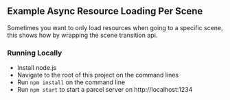 ## Example Async Resource Loading Per Scene

Sometimes you want to only load resources when going to a specific scene, this shows how by wrapping the scene transition api.

### Running Locally

* Install node.js
* Navigate to the root of this project on the command lines
* Run `npm install` on the command line
* Run `npm start` to start a parcel server on http://localhost:1234 